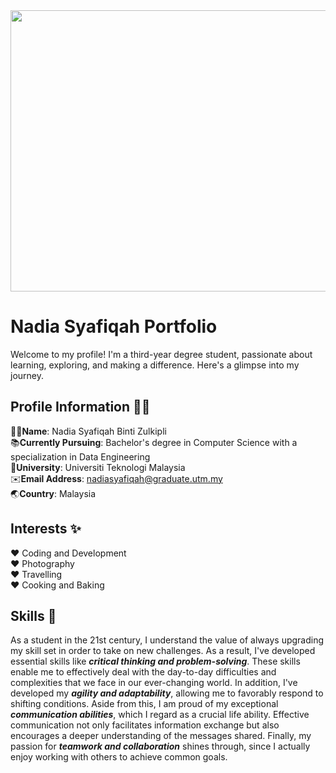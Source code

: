 <div align="center">
   <img src="https://github.com/drshahizan/HPDP/assets/87573002/6018ea29-2ad8-4235-89d3-b0a5ce545682" width="800" height="450">
</div>

# Nadia Syafiqah Portfolio 
Welcome to my profile! I'm a third-year degree student, passionate about learning, exploring, and making a difference. Here's a glimpse into my journey.


## Profile Information 👩‍💻
🙋‍♀️**Name**: Nadia Syafiqah Binti Zulkipli  
📚**Currently Pursuing**: Bachelor's degree in Computer Science with a specialization in Data Engineering  
🏫**University**: Universiti Teknologi Malaysia  
✉️**Email Address**: nadiasyafiqah@graduate.utm.my  
🌏**Country**: Malaysia

## Interests ✨
♥ Coding and Development  
♥ Photography  
♥ Travelling  
♥ Cooking and Baking

## Skills :dart:
As a student in the 21st century, I understand the value of always upgrading my skill set in order to take on new challenges. As a result, I've developed essential skills like **_critical thinking and problem-solving_**. These skills enable me to effectively deal with the day-to-day difficulties and complexities that we face in our ever-changing world. In addition, I've developed my **_agility and adaptability_**, allowing me to favorably respond to shifting conditions. Aside from this, I am proud of my exceptional **_communication abilities_**, which I regard as a crucial life ability. Effective communication not only facilitates information exchange but also encourages a deeper understanding of the messages shared. Finally, my passion for **_teamwork and collaboration_** shines through, since I actually enjoy working with others to achieve common goals.


